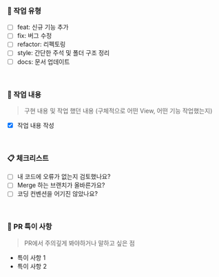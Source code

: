 ### 🔴 작업 유형

- [ ] feat: 신규 기능 추가
- [ ] fix: 버그 수정
- [ ] refactor: 리펙토링
- [ ] style: 간단한 주석 및 폴더 구조 정리
- [ ] docs: 문서 업데이트

<br>

### 🔵 작업 내용

> 구현 내용 및 작업 했던 내용 (구체적으로 어떤 View, 어떤 기능 작업했는지)

- [x] 작업 내용 작성

<br>

### 📋 체크리스트

- [ ] 내 코드에 오류가 없는지 검토했나요?
- [ ] Merge 하는 브랜치가 올바른가요?
- [ ] 코딩 컨벤션을 어기진 않았나요?

<br>

### 📝 PR 특이 사항

> PR에서 주의깊게 봐야하거나 말하고 싶은 점

- 특이 사항 1
- 특이 사항 2

<br><br>
